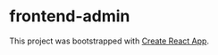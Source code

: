# frontend-admin

This project was bootstrapped with [Create React App](https://github.com/facebook/create-react-app).
